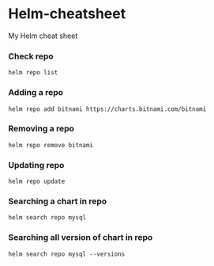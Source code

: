 # Helm-cheatsheet
My Helm cheat sheet
### Check repo
```
helm repo list
```
### Adding a repo
```
helm repo add bitnami https://charts.bitnami.com/bitnami
```
### Removing a repo
```
helm repo remove bitnami
```
### Updating repo 
```
helm repo update
```
### Searching a chart in repo
```
helm search repo mysql
```
### Searching all version of chart in repo
```
helm search repo mysql --versions
```
